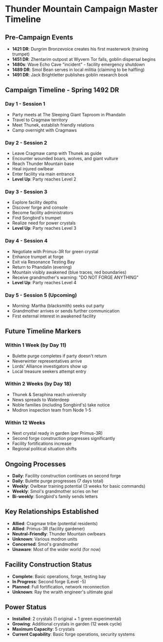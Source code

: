 # Thunder Mountain Campaign Master Timeline

## Pre-Campaign Events
- **1421 DR**: Durgrim Bronzevoice creates his first masterwork (training trumpet)
- **1451 DR**: Zhentarim outpost at Wyvern Tor falls, goblin dispersal begins
- **1480s**: Wave Echo Cave "incident" - facility emergency shutdown
- **1489 DR**: Smol Bean serves in local militia (claiming to be halfling)
- **1491 DR**: Jack Brightletter publishes goblin research book

## Campaign Timeline - Spring 1492 DR

### Day 1 - Session 1
- Party meets at The Sleeping Giant Taproom in Phandalin
- Travel to Cragmaw territory
- Meet Thunek, establish friendly relations
- Camp overnight with Cragmaws

### Day 2 - Session 2
- Leave Cragmaw camp with Thunek as guide
- Encounter wounded boars, wolves, and giant vulture
- Reach Thunder Mountain base
- Heal injured owlbear
- Enter facility via main entrance
- **Level Up**: Party reaches Level 2

### Day 3 - Session 3
- Explore facility depths
- Discover forge and console
- Become facility administrators
- Find Songbird's trumpet
- Realize need for power crystals
- **Level Up**: Party reaches Level 3

### Day 4 - Session 4
- Negotiate with Primus-3R for green crystal
- Enhance trumpet at forge
- Exit via Resonance Testing Bay
- Return to Phandalin (evening)
- Mountain visibly awakened (blue traces, red boundaries)
- Receive grandmother's warning: "DO NOT FORGE ANYTHING"
- **Level Up**: Party reaches Level 4

### Day 5 - Session 5 (Upcoming)
- Morning: Martha (blacksmith) seeks out party
- Grandmother arrives or sends further communication
- First external interest in awakened facility

## Future Timeline Markers

### Within 1 Week (by Day 11)
- Bulette purge completes if party doesn't return
- Neverwinter representatives arrive
- Lords' Alliance investigators show up
- Local treasure seekers attempt entry

### Within 2 Weeks (by Day 18)
- Thunek & Seraphina reach university
- News spreads to Waterdeep
- Noble families (including Songbird's) take notice
- Modron inspection team from Node 1-5

### Within 12 Weeks
- Next crystal ready in garden (per Primus-3R)
- Second forge construction progresses significantly
- Facility fortifications increase
- Regional political situation shifts

## Ongoing Processes
- **Daily**: Facility construction continues on second forge
- **Daily**: Bulette purge progresses (7 days total)
- **Weekly**: Owlbear training potential (3 weeks for basic commands)
- **Weekly**: Smol's grandmother scries on her
- **Bi-weekly**: Songbird's family sends letters

## Key Relationships Established
- **Allied**: Cragmaw tribe (potential residents)
- **Allied**: Primus-3R (facility gardener)
- **Neutral-Friendly**: Thunder Mountain owlbears
- **Unknown**: Various modron units
- **Concerned**: Smol's grandmother
- **Unaware**: Most of the wider world (for now)

## Facility Construction Status
- **Complete**: Basic operations, forge, testing bay
- **In Progress**: Second forge (Level -5)
- **Planned**: Full fortification, network reconnection
- **Unknown**: Ray the wraith engineer's ultimate goal

## Power Status
- **Installed**: 2 crystals (1 original + 1 green experimental)
- **Growing**: Additional crystals in garden (12 week cycle)
- **Maximum Capacity**: 5 crystals
- **Current Capability**: Basic forge operations, security systems